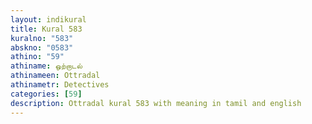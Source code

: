 ```yaml
---
layout: indikural
title: Kural 583
kuralno: "583"
abskno: "0583"
athino: "59"
athiname: ஒற்றாடல்
athinameen: Ottradal
athinametr: Detectives
categories: [59]
description: Ottradal kural 583 with meaning in tamil and english 
---
```


